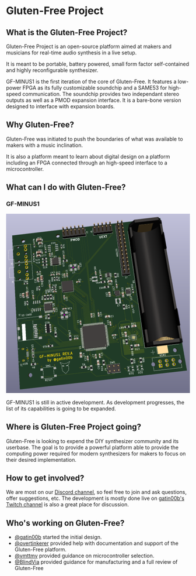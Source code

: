 # Gluten-Free Project

## What is the Gluten-Free Project?

Gluten-Free Project is an open-source platform aimed at makers and musicians for real-time audio synthesis in a live setup.

It is meant to be portable, battery powered, small form factor self-contained and highly reconfigurable synthesizer.

GF-MINUS1 is the first iteration of the core of Gluten-Free. It features a low-power FPGA as its fully customizable soundchip and a SAME53 for high-speed communication. The soundchip provides two independant stereo outputs as well as a PMOD expansion interface. It is a bare-bone version designed to interface with expansion boards.

## Why Gluten-Free?

Gluten-Free was initiated to push the boundaries of what was available to makers with a music inclination.

It is also a platform meant to learn about digital design on a platform including an FPGA connected through an high-speed interface to a microcontroller.

## What can I do with Gluten-Free?

### GF-MINUS1

![Overview of GF-MINUS1 PCB](docs/gf-minus1_board.png)

GF-MINUS1 is still in active development. As development progresses, the list of its capabilities is going to be expanded.

## Where is Gluten-Free Project going?

Gluten-Free is looking to expend the DIY synthesizer community and its userbase. The goal is to provide a powerful platform able to provide the computing power required for modern synthesizers for makers to focus on their desired implementation.

## How to get involved?

We are most on our [Discord channel](https://discord.gg/bngMxeF9Fw), so feel free to join and ask questions, offer suggestions, etc. The development is mostly done live on [gatin00b's Twitch channel](www.twitch.tv/gatin00b) is also a great place for discussion.

## Who's working on Gluten-Free?

* [@gatin00b](www.twitter.com/gatin00b) started the initial design. 
* [@overtinkerer]() provided help with documentation and support of the Gluten-Free platform.
* [@vmttmv]() provided guidance on microcontroller selection.
* [@BlindVia](https://www.twitch.tv/BlindVia) provided guidance for manufacturing and a full review of Gluten-Free
